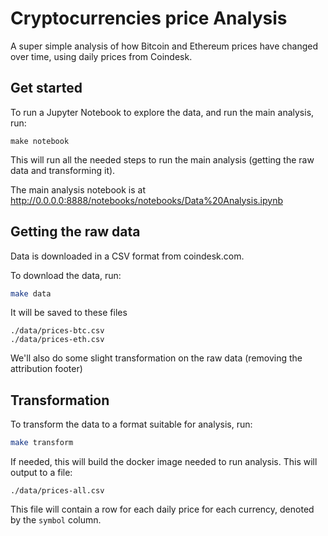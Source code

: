 # Cryptocurrencies price Analysis

A super simple analysis of how Bitcoin and Ethereum prices have changed over time, using daily prices from Coindesk.

## Get started
To run a Jupyter Notebook to explore the data, and run the main analysis, run:

```
make notebook
```

This will run all the needed steps to run the main analysis (getting the raw data and transforming it).

The main analysis notebook is at http://0.0.0.0:8888/notebooks/notebooks/Data%20Analysis.ipynb

## Getting the raw data

Data is downloaded in a CSV format from coindesk.com.

To download the data, run:

```bash
make data
```

It will be saved to these files
```
./data/prices-btc.csv
./data/prices-eth.csv
```

We'll also do some slight transformation on the raw data (removing the attribution footer)

## Transformation

To transform the data to a format suitable for analysis, run:

```bash
make transform
```

If needed, this will build the docker image needed to run analysis. This will output to a file:

```
./data/prices-all.csv
```

This file will contain a row for each daily price for each currency, denoted by the `symbol` column.
